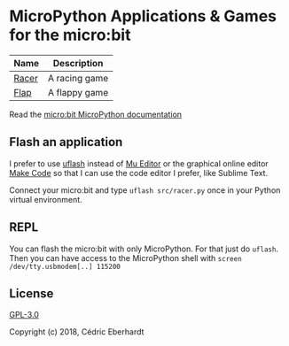 # MicroPython Applications & Games for the micro:bit

| Name | Description |
| ---  | --- |
| [Racer](src/racer.py) | A racing game |
| [Flap](src/flap.py) | A flappy game |

Read the [micro:bit MicroPython documentation](https://microbit-micropython.readthedocs.io)

## Flash an application
I prefer to use [uflash](https://github.com/ntoll/uflash) instead of
[Mu Editor](https://codewith.mu) or the graphical online editor
[Make Code](https://makecode.microbit.org/) so that I can use the code editor
I prefer, like Sublime Text.

Connect your micro:bit and type `uflash src/racer.py` once in your
Python virtual environment.

## REPL
You can flash the micro:bit with only MicroPython. For that just do `uflash`.
Then you can have access to the MicroPython shell with `screen /dev/tty.usbmodem[..] 115200`

## License
[GPL-3.0](LICENSE)

Copyright (c) 2018, Cédric Eberhardt
